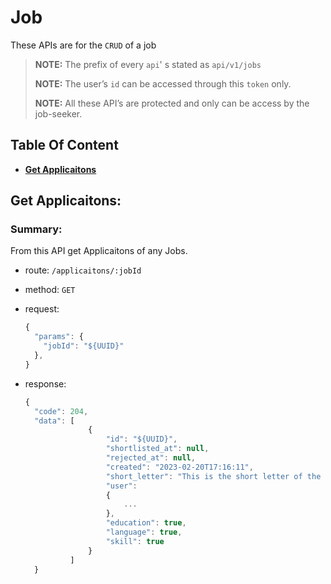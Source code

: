 # Job

These APIs are for the `CRUD` of a job

> **NOTE:** The prefix of every `api`' s stated as `api/v1/jobs`
>
> **NOTE:** The user’s `id` can be accessed through this `token` only.
>
> **NOTE:** All these API’s are protected and only can be access by the job-seeker.

## Table Of Content

- **[Get Applicaitons](#get-applicaitons)**


## Get Applicaitons:

### Summary:

From this API get Applicaitons of any Jobs.

- route: `/applicaitons/:jobId`
- method: `GET`
- request:

  ```js
  {
    "params": {
      "jobId": "${UUID}"
    },
  }
  ```

- response:

  ```js
  {
    "code": 204,
    "data": [
                {
                    "id": "${UUID}",
                    "shortlisted_at": null,
                    "rejected_at": null,
                    "created": "2023-02-20T17:16:11",
                    "short_letter": "This is the short letter of the applicaitons...",
                    "user": 
                    {
                        ...
                    },
                    "education": true,
                    "language": true,
                    "skill": true
                }
            ]
    }
  ```
